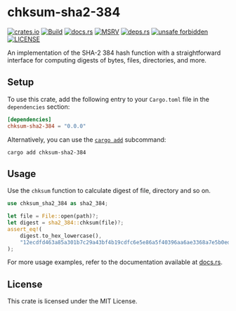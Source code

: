 # chksum-sha2-384

[![crates.io](https://img.shields.io/crates/v/chksum-sha2-384?style=flat-square&logo=rust "crates.io")](https://crates.io/crates/chksum-sha2-384)
[![Build](https://img.shields.io/github/actions/workflow/status/chksum-rs/sha2-384/rust.yml?branch=master&style=flat-square&logo=github "Build")](https://github.com/chksum-rs/sha2-384/actions/workflows/rust.yml)
[![docs.rs](https://img.shields.io/docsrs/chksum-sha2-384?style=flat-square&logo=docsdotrs "docs.rs")](https://docs.rs/chksum-sha2-384/)
[![MSRV](https://img.shields.io/badge/MSRV-1.70.0-informational?style=flat-square "MSRV")](https://github.com/chksum-rs/sha2-384/blob/master/Cargo.toml)
[![deps.rs](https://deps.rs/crate/chksum-sha2-384/0.0.0/status.svg?style=flat-square "deps.rs")](https://deps.rs/crate/chksum-sha2-384/0.0.0)
[![unsafe forbidden](https://img.shields.io/badge/unsafe-forbidden-success.svg?style=flat-square "unsafe forbidden")](https://github.com/rust-secure-code/safety-dance)
[![LICENSE](https://img.shields.io/github/license/chksum-rs/sha2-384?style=flat-square "LICENSE")](https://github.com/chksum-rs/sha2-384/blob/master/LICENSE)

An implementation of the SHA-2 384 hash function with a straightforward interface for computing digests of bytes, files, directories, and more.

## Setup

To use this crate, add the following entry to your `Cargo.toml` file in the `dependencies` section:

```toml
[dependencies]
chksum-sha2-384 = "0.0.0"
```

Alternatively, you can use the [`cargo add`](https://doc.rust-lang.org/cargo/commands/cargo-add.html) subcommand:

```shell
cargo add chksum-sha2-384
```

## Usage

Use the `chksum` function to calculate digest of file, directory and so on.

```rust
use chksum_sha2_384 as sha2_384;

let file = File::open(path)?;
let digest = sha2_384::chksum(file)?;
assert_eq!(
    digest.to_hex_lowercase(),
    "12ecdfd463a85a301b7c29a43bf4b19cdfc6e5e86a5f40396aa6ae3368a7e5b0ed31f3bef2eb3071577ba610b4ed1cb8"
);
```

For more usage examples, refer to the documentation available at [docs.rs](https://docs.rs/chksum-sha2-384/).

## License

This crate is licensed under the MIT License.
